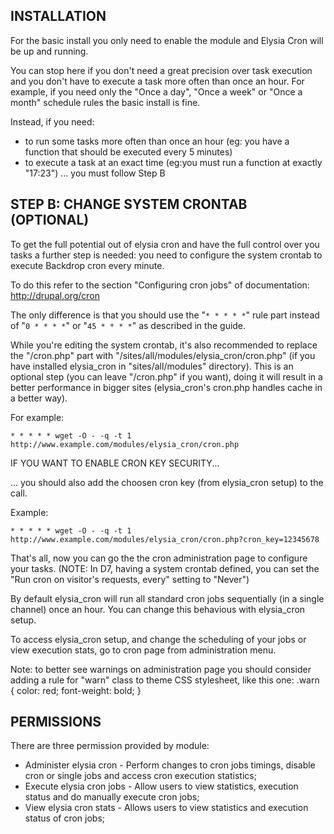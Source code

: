 INSTALLATION
-------------

For the basic install you only need to enable the module and Elysia Cron will be
up and running.

You can stop here if you don't need a great precision over task execution and
you don't have to execute a task more often than once an hour.
For example, if you need only the "Once a day", "Once a week" or "Once a month"
schedule rules the basic install is fine.

Instead, if you need:
- to run some tasks more often than once an hour (eg: you have a function that
  should be executed every 5 minutes)
- to execute a task at an exact time (eg:you must run a function at exactly
  "17:23")
... you must follow Step B


STEP B: CHANGE SYSTEM CRONTAB (OPTIONAL)
-----------------------------------------

To get the full potential out of elysia cron and have the full control over you
tasks a further step is needed: you need to configure the system crontab to
execute Backdrop cron every minute.

To do this refer to the section "Configuring cron jobs" of documentation:
http://drupal.org/cron

The only difference is that you should use the "`* * * * *`" rule part instead of
"`0 * * * *`" or "`45 * * * *`" as described in the guide.

While you're editing the system crontab, it's also recommended to replace the
"/cron.php" part with "/sites/all/modules/elysia_cron/cron.php" (if you have
installed elysia_cron in "sites/all/modules" directory).
This is an optional step (you can leave "/cron.php" if you want), doing it will
result in a better performance in bigger sites (elysia_cron's cron.php handles
cache in a better way).

For example:

`* * * * * wget -O - -q -t 1 http://www.example.com/modules/elysia_cron/cron.php`

IF YOU WANT TO ENABLE CRON KEY SECURITY...

... you should also add the choosen cron key (from elysia_cron setup) to the
call.

Example:

`* * * * * wget -O - -q -t 1 http://www.example.com/modules/elysia_cron/cron.php?cron_key=12345678`

That's all, now you can go the the cron administration page to configure your
tasks.
(NOTE: In D7, having a system crontab defined, you can set the "Run cron on
visitor's requests, every" setting to "Never")

By default elysia_cron will run all standard cron jobs sequentially (in a
single channel) once an hour. You can change this behavious with elysia_cron
setup.

To access elysia_cron setup, and change the scheduling of your jobs or view
execution stats, go to cron page from administration menu.

Note: to better see warnings on administration page you should consider adding
a rule for "warn" class to theme CSS stylesheet, like this one: .warn { color:
red; font-weight: bold; }


PERMISSIONS
------------

There are three permission provided by module:
 * Administer elysia cron - Perform changes to cron jobs timings, disable cron
 or single jobs and access cron execution statistics;
 * Execute elysia cron jobs - Allow users to view statistics, execution status
 and do manually execute cron jobs;
 * View elysia cron stats - Allows users to view statistics and execution status
 of cron jobs;
